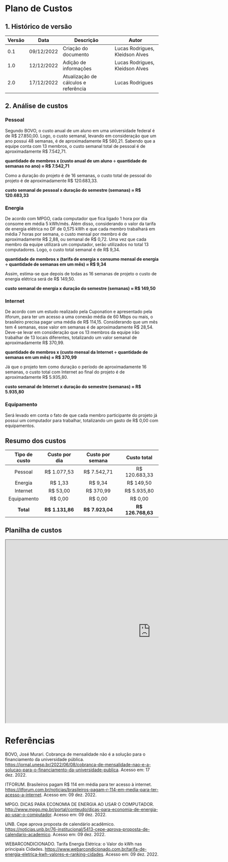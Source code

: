 # Plano de Custos

## 1. Histórico de versão

| Versão | Data       | Descrição | Autor |
| ------ | ---------- | --------- | ------ |
| 0.1    | 09/12/2022 | Criação do documento | Lucas Rodrigues, Kleidson Alves |
| 1.0    | 12/12/2022 | Adição de informações | Lucas Rodrigues, Kleidson Alves |
| 2.0    | 17/12/2022 | Atualização de cálculos e referência | Lucas Rodrigues |

## 2. Análise de custos

### Pessoal

Segundo BOVO, o custo anual de um aluno em uma universidade federal é de R$ 27.850,00. Logo, o custo semanal, levando em consideração que um ano possui 48 semanas, é de aproximadamente R$ 580,21. Sabendo que a equipe conta com 13 membros, o custo semanal total de pessoal é de aproximadamente R$ 7.542,71.

**quantidade de membros x (custo anual de um aluno ÷ quantidade de semanas no ano) ≈ R$ 7.542,71**

Como a duração do projeto é de 16 semanas, o custo total de pessoal do projeto é de aproximadamente R$ 120.683,33.

**custo semanal de pessoal x duração do semestre (semanas) ≈ R$ 120.683,33**

### Energia

De acordo com MPGO, cada computador que fica ligado 1 hora por dia consome em média 5 kWh/mês. Além disso, considerando o valor da tarifa de energia elétrica no DF de 0,575 kWh e que cada membro trabalhará em média 7 horas por semana, o custo mensal por membro é de aproximadamente R$ 2,88, ou semanal de R$ 0,72. Uma vez que cada membro da equipe utilizará um computador, serão utilizados no total 13 computadores. Logo, o custo total semanal é de R$ 9,34.

**quantidade de membros x (tarifa de energia x consumo mensal de energia ÷ quantidade de semanas em um mês) ≈ R$ 9,34**

Assim, estima-se que depois de todas as 16 semanas de projeto o custo de energia elétrica será de R$ 149,50.

**custo semanal de energia x duração do semestre (semanas) ≈ R$ 149,50**

### Internet

De acordo com um estudo realizado pela Cuponation e apresentado pela itforum, para ter um acesso a uma conexão média de 60 Mbps ou mais, o brasileiro precisa pagar uma média de R$ 114,15. Considerando que um mês tem 4 semanas, esse valor em semanas é de aproximadamente R$ 28,54. Deve-se levar em consideração que os 13 membros da equipe irão trabalhar de 13 locais diferentes, totalizando um valor semanal de aproximadamente R$ 370,99.

**quantidade de membros x (custo mensal da Internet ÷ quantidade de semanas em um mês) ≈ R$ 370,99**

Já que o projeto tem como duração o período de aproximadamente 16 semanas, o custo total com Internet ao final do projeto é de aproximadamente R$ 5.935,80.

**custo semanal de Internet x duração do semestre (semanas) ≈ R$ 5.935,80**

### Equipamento

Será levado em conta o fato de que cada membro participante do projeto já possui um computador para trabalhar, totalizando um gasto de R$ 0,00 com equipamentos.

## Resumo dos custos

| Tipo de custo | Custo por dia | Custo por semana | Custo total |
| :--------: | :--------: | :---------: | :--------: |
| Pessoal | R$ 1.077,53 | R$ 7.542,71 | R$ 120.683,33 |
| Energia | R$ 1,33 | R$ 9,34 | R$ 149,50 |
| Internet | R$ 53,00 | R$ 370,99  | R$  5.935,80 |
| Equipamento | R$ 0,00 | R$ 0,00  | R$ 0,00 |
| **Total** | **R$ 1.131,86** | **R$ 7.923,04** | **R$ 126.768,63** |

## Planilha de custos

<iframe width="950" height="600" src="https://docs.google.com/spreadsheets/d/e/2PACX-1vTd2XUfCDXdrhDxOicdwLxMcdH1Qnly1wyu5plVhicJmpx2pfRuxW5RC6iUVyv0FcPX0eC2cflwIgN9/pubhtml?gid=0&amp;single=true&amp;widget=true&amp;headers=false"></iframe>

# Referências

BOVO, José Murari. Cobrança de mensalidade não é a solução para o financiamento da universidade pública. https://jornal.unesp.br/2022/06/08/cobranca-de-mensalidade-nao-e-a-solucao-para-o-financiamento-da-universidade-publica. Acesso em: 17 dez. 2022.

ITFORUM. Brasileiros pagam R$  114 em média para ter acesso à internet. https://itforum.com.br/noticias/brasileiros-pagam-r-114-em-media-para-ter-acesso-a-internet. Acesso em: 09 dez. 2022.

MPGO. DICAS PARA ECONOMIA DE ENERGIA AO USAR O COMPUTADOR. http://www.mpgo.mp.br/portal/conteudo/dicas-para-economia-de-energia-ao-usar-o-computador. Acesso em: 09 dez. 2022.

UNB. Cepe aprova proposta de calendário acadêmico. https://noticias.unb.br/76-institucional/5413-cepe-aprova-proposta-de-calendario-academico. Acesso em: 09 dez. 2022.

WEBARCONDICIONADO. Tarifa Energia Elétrica: o Valor do kWh nas principais Cidades. https://www.webarcondicionado.com.br/tarifa-de-energia-eletrica-kwh-valores-e-ranking-cidades. Acesso em: 09 dez. 2022.
